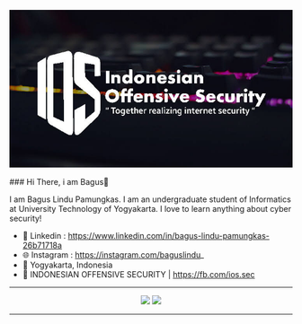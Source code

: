 <p align="center"></p>
<a href="https://sultanzio.github.io" target="_blank">
  <img src="https://raw.githubusercontent.com/sultanzio/sultanzio/main/corsair-wallpaper-previewf.jpg">
</a>
</p>
### Hi There, i am Bagus👋

I am Bagus Lindu Pamungkas. I am an undergraduate student of Informatics at University Technology of Yogyakarta. I love to learn anything about cyber security!
- 📘 Linkedin  : https://www.linkedin.com/in/bagus-lindu-pamungkas-26b71718a
- 🌐 Instagram : https://instagram.com/baguslindu_
- 📌 Yogyakarta, Indonesia
- 📎 INDONESIAN OFFENSIVE SECURITY | https://fb.com/ios.sec

---

<p align="center">
  <img src="https://github-readme-stats.vercel.app/api?username=sultanzio&show_icons=true&theme=blue-green">
  <img src="https://github-readme-stats.vercel.app/api/top-langs/?username=sultanzio&show_icons=true&theme=blue-green&layout=compact">
</p>

---
